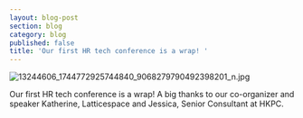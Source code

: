 ```yaml
---
layout: blog-post
section: blog
category: blog
published: false
title: 'Our first HR tech conference is a wrap! '
---
```

![13244606_1744772925744840_9068279790492398201_n.jpg]({{site.baseurl}}/media/13244606_1744772925744840_9068279790492398201_n.jpg)


Our first HR tech conference is a wrap! A big thanks to our co-organizer and speaker Katherine, Latticespace and Jessica, Senior Consultant at HKPC.


